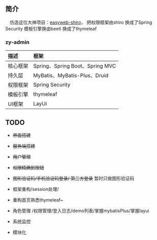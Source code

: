 ## 简介

&emsp;仿造这位大神项目：[easyweb-shiro](https://gitee.com/whvse/easyweb-shiro)，
把权限框架由shiro 换成了Spring Security 模板引擎换由beetl 换成了thymeleaf

### zy-admin
描述 | 框架 
:---|:---
核心框架 | Spring、Spring Boot、Spring MVC
持久层 | MyBatis、MyBatis-Plus、Druid
权限框架 | Spring Security
模板引擎 | thymeleaf
UI框架 | LayUi

## TODO
- ~~界面搭建~~

- ~~服务端搭建~~

- ~~用户管理~~

- ~~权限精确到按钮~~

- ~~图形验证码/手机验证码登录/ 第三方登录~~ 暂时只做图形验证码

- 框架重构/session处理/

- 重构首页熟悉thymeleaf~

- 角色管理 /权限管理/登入日志/demo列表/掌握mybatisPlus/掌握layui

- 系统监控

- 模块化
